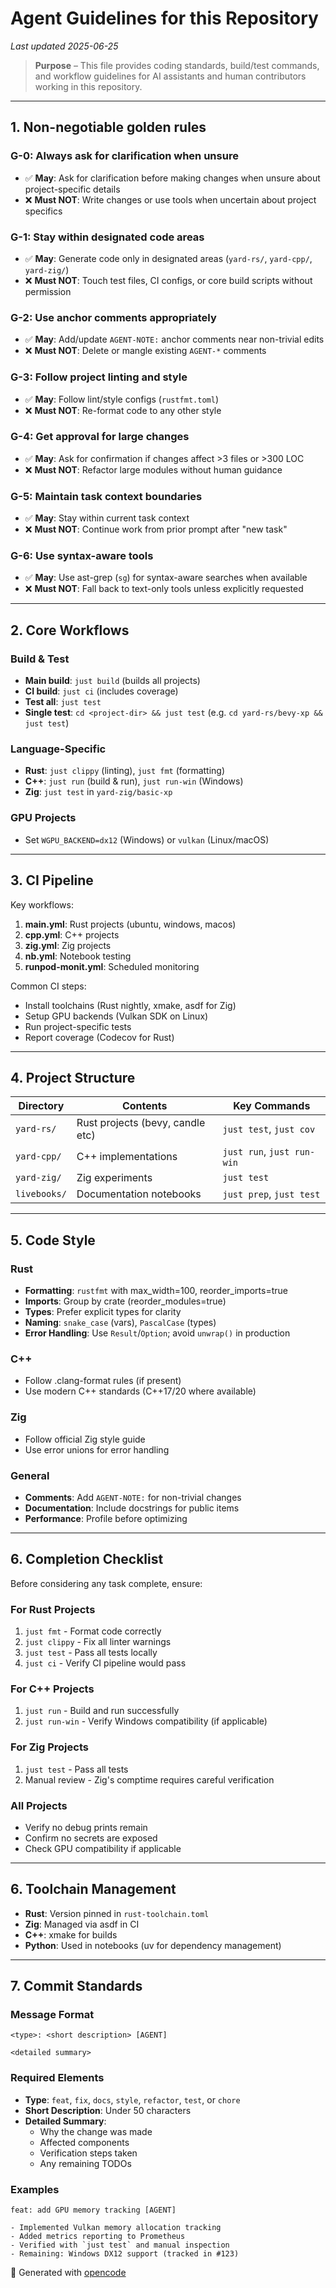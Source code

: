 # Agent Guidelines for this Repository

*Last updated 2025-06-25*

> **Purpose** – This file provides coding standards, build/test commands, and workflow guidelines for AI assistants and human contributors working in this repository.

---

## 1. Non-negotiable golden rules

### G-0: Always ask for clarification when unsure
- ✅ **May**: Ask for clarification before making changes when unsure about project-specific details
- ❌ **Must NOT**: Write changes or use tools when uncertain about project specifics

### G-1: Stay within designated code areas
- ✅ **May**: Generate code only in designated areas (`yard-rs/`, `yard-cpp/`, `yard-zig/`)
- ❌ **Must NOT**: Touch test files, CI configs, or core build scripts without permission

### G-2: Use anchor comments appropriately
- ✅ **May**: Add/update `AGENT-NOTE:` anchor comments near non-trivial edits
- ❌ **Must NOT**: Delete or mangle existing `AGENT-*` comments

### G-3: Follow project linting and style
- ✅ **May**: Follow lint/style configs (`rustfmt.toml`)
- ❌ **Must NOT**: Re-format code to any other style

### G-4: Get approval for large changes
- ✅ **May**: Ask for confirmation if changes affect >3 files or >300 LOC
- ❌ **Must NOT**: Refactor large modules without human guidance

### G-5: Maintain task context boundaries
- ✅ **May**: Stay within current task context
- ❌ **Must NOT**: Continue work from prior prompt after "new task"

### G-6: Use syntax-aware tools
- ✅ **May**: Use ast-grep (`sg`) for syntax-aware searches when available
- ❌ **Must NOT**: Fall back to text-only tools unless explicitly requested

---

## 2. Core Workflows

### Build & Test
- **Main build**: `just build` (builds all projects)
- **CI build**: `just ci` (includes coverage)
- **Test all**: `just test`
- **Single test**: `cd <project-dir> && just test` (e.g. `cd yard-rs/bevy-xp && just test`)

### Language-Specific
- **Rust**: `just clippy` (linting), `just fmt` (formatting)
- **C++**: `just run` (build & run), `just run-win` (Windows)
- **Zig**: `just test` in `yard-zig/basic-xp`

### GPU Projects
- Set `WGPU_BACKEND=dx12` (Windows) or `vulkan` (Linux/macOS)

---

## 3. CI Pipeline

Key workflows:
1. **main.yml**: Rust projects (ubuntu, windows, macos)
2. **cpp.yml**: C++ projects
3. **zig.yml**: Zig projects
4. **nb.yml**: Notebook testing
5. **runpod-monit.yml**: Scheduled monitoring

Common CI steps:
- Install toolchains (Rust nightly, xmake, asdf for Zig)
- Setup GPU backends (Vulkan SDK on Linux)
- Run project-specific tests
- Report coverage (Codecov for Rust)

---

## 4. Project Structure

| Directory       | Contents                          | Key Commands              |
|-----------------|-----------------------------------|---------------------------|
| `yard-rs/`      | Rust projects (bevy, candle etc) | `just test`, `just cov`   |
| `yard-cpp/`     | C++ implementations              | `just run`, `just run-win`|
| `yard-zig/`    | Zig experiments                  | `just test`               |
| `livebooks/`    | Documentation notebooks          | `just prep`, `just test` |

---

## 5. Code Style

### Rust
- **Formatting**: `rustfmt` with max_width=100, reorder_imports=true
- **Imports**: Group by crate (reorder_modules=true)
- **Types**: Prefer explicit types for clarity
- **Naming**: `snake_case` (vars), `PascalCase` (types)
- **Error Handling**: Use `Result`/`Option`; avoid `unwrap()` in production

### C++
- Follow .clang-format rules (if present)
- Use modern C++ standards (C++17/20 where available)

### Zig
- Follow official Zig style guide
- Use error unions for error handling

### General
- **Comments**: Add `AGENT-NOTE:` for non-trivial changes
- **Documentation**: Include docstrings for public items
- **Performance**: Profile before optimizing

---

## 6. Completion Checklist

Before considering any task complete, ensure:

### For Rust Projects
1. `just fmt` - Format code correctly
2. `just clippy` - Fix all linter warnings
3. `just test` - Pass all tests locally
4. `just ci` - Verify CI pipeline would pass

### For C++ Projects
1. `just run` - Build and run successfully
2. `just run-win` - Verify Windows compatibility (if applicable)

### For Zig Projects
1. `just test` - Pass all tests
2. Manual review - Zig's comptime requires careful verification

### All Projects
- Verify no debug prints remain
- Confirm no secrets are exposed
- Check GPU compatibility if applicable

---

## 6. Toolchain Management

- **Rust**: Version pinned in `rust-toolchain.toml`
- **Zig**: Managed via asdf in CI
- **C++**: xmake for builds
- **Python**: Used in notebooks (uv for dependency management)

---

## 7. Commit Standards

### Message Format
```
<type>: <short description> [AGENT]

<detailed summary>
```

### Required Elements
- **Type**: `feat`, `fix`, `docs`, `style`, `refactor`, `test`, or `chore`
- **Short Description**: Under 50 characters
- **Detailed Summary**:
  - Why the change was made
  - Affected components
  - Verification steps taken
  - Any remaining TODOs

### Examples
```
feat: add GPU memory tracking [AGENT]

- Implemented Vulkan memory allocation tracking
- Added metrics reporting to Prometheus
- Verified with `just test` and manual inspection
- Remaining: Windows DX12 support (tracked in #123)
```

🤖 Generated with [opencode](https://opencode.ai)